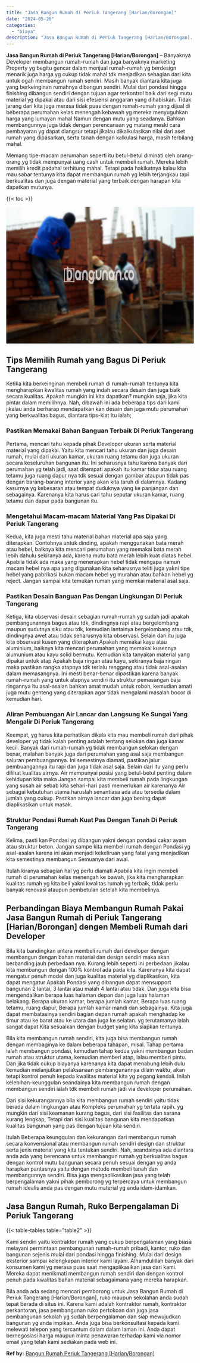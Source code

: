```yaml
---
title: "Jasa Bangun Rumah di Periuk Tangerang [Harian/Borongan]"
date: "2024-05-26"
categories: 
  - "biaya"
description: "Jasa Bangun Rumah di Periuk Tangerang [Harian/Borongan]. Bila anda ada sedang mencari pemborong untuk Jasa Bangun Rumah di Periuk Tangerang [Harian/Borongan..."
---
```


**Jasa Bangun Rumah di Periuk Tangerang \[Harian/Borongan\]** – Banyaknya Developer membangun rumah-rumah dan juga banyaknya marketing Property yg begitu gencar dalam menjual rumah-rumah yg berdesign menarik juga harga yg cukup tidak mahal tdk menjadikan sebagian dari kita untuk ogah membangun rumah sendiri. Masih banyak diantara kita juga yang berkeinginan rumahnya dibangun sendiri. Mulai dari pondasi hingga finishing dibangun sendiri dengan tujuan agar terkontrol baik dari segi mutu material yg dipakai atau dari sisi efesiensi anggaran yang dihabiskan. Tidak jarang dari kita juga merasa tidak puas dengan rumah-rumah yang dijual di beberapa perumahan kelas menengah kebawah yg mereka menyuguhkan harga yang lumayan mahal Namun dengan mutu yang seadanya. Bahkan membangunnya juga tidak dengan perencanaan yg matang meski cara pembayaran yg dapat diangsur tetapi jikalau dikalkulasikan nilai dari aset rumah yang dipasarkan, serta tanah dengan kalkulasi harga, masih terbilang mahal.

Memang tipe-macam perumahan seperti itu betul-betul diminati oleh orang-orang yg tidak mempunyai uang cash untuk membeli rumah. Mereka lebih memilih kredit padahal terhitung mahal. Tetapi pada hakikatnya kalau kita mau sabar tentunya kita dapat membangun rumah yg lebih terjangkau tapi berkualitas dan juga dengan material yang terbaik dengan harapan kita dapatkan mutunya.

{{< toc >}}

![Jasa Bangun Rumah di Periuk Tangerang [Harian/Borongan]](/images/borong-bangunan-41.png)

## Tips Memilih Rumah yang Bagus Di Periuk Tangerang

Ketika kita berkeinginan membeli rumah di rumah-rumah tentunya kita mengharapkan kwalitas rumah yang indah secara desain dan juga baik secara kualitas. Apakah mungkin ini kita dapatkan? mungkin saja, jika kita pintar dalam memilihnya. Nah, dibawah ini ada beberapa tips dari kami jikalau anda berharap mendapatkan kan desain dan juga mutu perumahan yang berkwalitas bagus, diantara tips-kiat Itu ialah;

### Pastikan Memakai Bahan Banguan Terbaik Di Periuk Tangerang

Pertama, mencari tahu kepada pihak Developer ukuran serta material material yang dipakai. Yaitu kita mencari tahu ukuran dan juga desain rumah, mulai dari ukuran kamar, ukuran ruang tetamu dan juga ukuran secara keseluruhan bangunan itu. Ini seharusnya tahu karena banyak dari perumahan yg telah jadi, saat ditempati apakah itu kamar tidur atau ruang tetamu juga ruang dapur nya tdk sesuai dengan gambar ataupun tidak pas dengan barang-barang interior yang akan kita taruh di dalamnya. Kadang kasurnya yg kebesaran atau tempat duduknya yang ke panjangan dan sebagainya. Karenanya kita harus cari tahu seputar ukuran kamar, ruang tetamu dan dapur pada bangunan itu.

### Mengetahui Macam-macam Material Yang Pas Dipakai Di Periuk Tangerang

Kedua, kita juga mesti tahu material bahan material apa saja yang diterapkan. Contohnya untuk dinding, apakah menggunakan bata merah atau hebel, baiknya kita mencari perumahan yang memakai bata merah lebih dahulu sekiranya ada, karena mutu bata merah lebih kuat diatas hebel. Apabila tidak ada maka yang menerapkan hebel tidak mengapa namun macam hebel nya apa yang digunakan kita seharusnya teliti juga yakni tipe hebel yang pabrikasi bukan macam hebel yg murahan atau bahkan hebel yg reject. Jangan sampai kita temukan rumah yang memkai material asal saja.

### Pastikan Desain Banguan Pas Dengan Lingkungan Di Periuk Tangerang

Ketiga, kita observasi desain sebagian rumah-rumah yg sudah jadi apakah pembangunannya bagus atau tdk, dindingnya rapi atau bergelombang maupun sudutnya siku atau tdk, kemudian lantainya bergelombang atau tdk, dindingnya awet atau tidak seharusnya kita observasi. Selain dari itu juga kita observasi kusen yang diterapkan Apakah memakai kayu atau aluminium, baiknya kita mencari perumahan yang memakai kusennya alumunium atau kayu solid bermutu. Kemudian kita tanyakan material yang dipakai untuk atap Apakah baja ringan atau kayu, sekiranya baja ringan maka pastikan rangka atapnya tdk terlalu renggang atau tidak asal-asalan dalam memasangnya. Ini mesti benar-benar dipastikan karena banyak rumah-rumah yang untuk atapnya sendiri itu struktur pemasangan baja ringannya itu asal-asalan bahkan amat mudah untuk roboh, kemudian amati juga mutu genteng yang diterapkan agar tidak mengalami masalah bocor di kemudian hari.

### Aliran Pembuangan Air Lancar dan Langsung Ke Sungai Yang Mengalir Di Periuk Tangerang

Keempat, yg harus kita perhatikan dikala kita mau membeli rumah dari pihak developer yg tidak kalah penting adalah tentang selokan dan juga kamar kecil. Banyak dari rumah-rumah yg tidak membangun selokan dengan benar, malahan banyak juga dari perumahan yang asal saja membangun saluran pembuangannya. Ini semestinya diamati, pastikan jalur pembuangannya itu rapi dan juga tidak asal saja. Selain dari itu yang perlu dilihat kualitas airnya. Air mempunyai posisi yang betul-betul penting dalam kehidupan kita maka Jangan sampai kita membeli rumah pada lingkungan yang susah air sebab kita sehari-hari pasti memerlukan air karenanya Air sebagai kebutuhan utama haruslah senantiasa ada atau tersedia dalam jumlah yang cukup. Pastikan airnya lancar dan juga bening dapat diaplikasikan untuk masak.

### Struktur Pondasi Rumah Kuat Pas Dengan Tanah Di Periuk Tangerang

Kelima, pasti kan Pondasi yg dibangun yakni dengan pondasi cakar ayam atau struktur beton. Jangan sampe kita membeli rumah dengan Pondasi yg asal-asalan karena ini akan menjadi kekeliruan yang fatal yang menjadikan kita semestinya membangun Semuanya dari awal.

Itulah kiranya sebagian hal yg perlu diamati Apabila kita ingin membeli rumah di perumahan kelas menengah ke bawah, jika kita mengharapkan kualitas rumah yg kita beli yakni kwalitas rumah yg terbaik, tidak perlu banyak renovasi ataupun pembetulan setelah kita membelinya.

## Perbandingan Biaya Membangun Rumah Pakai Jasa Bangun Rumah di Periuk Tangerang \[Harian/Borongan\] dengen Membeli Rumah dari Developer

Bila kita bandingkan antara membeli rumah dari developer dengan membangun dengan bahan material dan design sendiri maka akan berbanding jauh perbedaan nya. Kurang lebih seperti ini perbedaan jikalau kita membangun dengan 100% kontrol ada pada kita. Karenanya kita dapat mengatur penuh model dan juga kualitas material yg diaplikasikan, kita dapat mengatur Apakah Pondasi yang dibangun dapat mensupport bangunan 2 lantai, 3 lantai atau malah 4 lantai atau tidak. Dan juga kita bisa mengendalikan berapa luas halaman depan dan juga luas halaman belakang. Berapa ukuran kamar, berapa jumlah kamar, Berapa luas ruang tetamu, ruang dapur, Berapa jumlah kamar mandi dan sebagainya. Kita juga dapat membatasinya sendiri bagian depan rumah apakah menghadap ke timur atau ke barat atau ke utara dan juga ke selatan. yg terutamanya ialah sangat dapat Kita sesuaikan dengan budget yang kita siapkan tentunya.

Bila kita membangun rumah sendiri, kita juga bisa membangun rumah dengan membaginya ke dalam beberapa tahapan, misal. Tahap pertama ialah membangun pondasi, kemudian tahap kedua yakni membangun badan rumah atau struktur utama, kemudian memberi atap, lalau memberi pintu. Dan jika tidak cukup biayanya karenanya kita dapat menabung lebih dulu kemudian melanjutkan pelaksanaan pembangunannya dilain waktu, akan tetapi kontrol penuh kepada kwalitas material kita yg pegang kendali. Inilah kelebihan-keunggulan seandainya kita membangun rumah dengan membangun sendiri ialah tdk membeli rumah jadi via developer perumahan.

Dari sisi kekurangannya bila kita membangun rumah sendiri yaitu tidak berada dalam lingkungan atau Kompleks perumahan yg tertata rapih. yg mungkin dari sisi keamanan kurang bagus, dari sisi fasilitas dan sarana kurang lengkap, Tetapi dari sisi kualitas bangunan kita mendapatkan kualitas bangunan yang pas dengan tujuan kita sendiri.

Itulah Beberapa keunggulan dan kekurangan dari membangun rumah secara konvensional atau membangun rumah sendiri design dan struktur serta jenis material yang kita tentukan sendiri. Nah, seandainya ada diantara anda ada yang berencana untuk membangun rumah yg berkualitas bagus dengan kontrol mutu bangunan secara penuh sesuai dengan yg anda harapkan pantasnya yaitu dengan metode membeli tanah dan membangunnya sendiri. Bisa juga mengaplikasikan jasa yang telah berpengalaman yakni pihak pemborong yg terpercaya untuk membangun rumah idealis anda pas dengan mutu material yg anda idam-idamkan.

## Jasa Bangun Rumah, Ruko Berpengalaman Di Periuk Tangerang

{{< table-tables table="table2" >}}

Kami sendiri yaitu kontraktor rumah yang cukup berpengalaman yang biasa melayani permintaan pembangunan rumah-rumah pribadi, kantor, ruko dan bangunan sejenis mulai dari pondasi hingga finishing. Mulai dari design eksterior sampai kelengkapan interior kami layani. Alhamdulillah banyak dari konsumen kami yg merasa puas saat mengaplikasikan jasa dari kami. Mereka dapat menikmati membangun rumah sendiri dan dengan kontrol penuh pada kwalitas bahan material sebagaimana yang mereka harapkan.

Bila anda ada sedang mencari pemborong untuk Jasa Bangun Rumah di Periuk Tangerang \[Harian/Borongan\], ruko maupun sekolahan anda sudah tepat berada di situs ini. Karena kami adalah kontraktor rumah, kontraktor perkantoran, jasa pembangunan ruko pertokoan dan juga jasa pembangunan sekolah yg sudah berpengalaman dan siap mewujudkan bangunan yg anda impikan. Anda juga bisa berkonsultasi kepada kami melewati telepon yang tercantum dalam dalam laman ini. Anda dapat bernegosiasi harga maupun minta penawaran terhadap kami via nomor email yang telah kami sediakan pada web ini.

**Ref by:** [Bangun Rumah Periuk Tangerang [Harian/Borongan]](https://id.wikipedia.org/wiki/Bangun)
